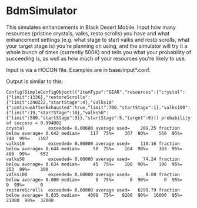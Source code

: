# BdmSimulator
This simulates enhancements in Black Desert Mobile.  Input how many resources (pristine crystals, valks, resto scrolls) you have and what enhancement settings
(e.g. what stage to start valks and resto scrolls, what your target stage is) you're planning on using, and the simulator will try it a whole bunch of times
(currently 500K) and tells you what your probability of succeeding is, as well as how much of your resources you're likely to use.

Input is via a HOCON file.  Examples are in base/input*.conf.

Output is similar to this:

    Config(SimpleConfigObject({"itemType":"GEAR","resources":{"crystal":{"limit":1336},"restoreScrolls":{"limit":240222,"startStage":4},"valks10"{"continueAfterExhausted":true,"limit":700,"startStage":1},"valks100":{"limit":19,"startStage":10},"valks50":{"limit":580,"startStage":3}},"startStage":5,"target":6})) probability of success = 0.994002
    crystal         exceeded= 0.00600 average used=    209.25 fraction below average= 0.642 median=    117  75%=    307  90%=    560  95%=    748  99%=   1187 
    valks10         exceeded= 0.00000 average used=    110.16 fraction below average= 0.644 median=     58  75%=    164  90%=    303  95%=    408  99%=    652 
    valks50         exceeded= 0.00000 average used=     74.24 fraction below average= 0.634 median=     45  75%=    108  90%=    190  95%=    253  99%=    390 
    valks100        exceeded= 0.00000 average used=      0.00 fraction below average= 0.000 median=      0  75%=      0  90%=      0  95%=      0  99%=      0 
    restoreScrolls  exceeded= 0.00000 average used=   6299.79 fraction below average= 0.635 median=   4000  75%=   9200  90%=  16000  95%=  21000  99%=  32000 
